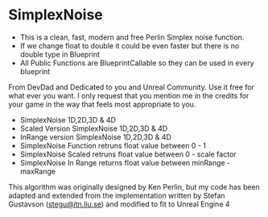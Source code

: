 # SimplexNoise

* This is a clean, fast, modern and free Perlin Simplex noise function.
* If we change float to double it could be even faster but there is no double type in Blueprint
* All Public Functions are BlueprintCallable so they can be used in every blueprint

From DevDad and Dedicated to you and Unreal Community.
Use it free for what ever you want.
I only request that you mention me in the credits for your game in the way that feels most appropriate to you.

* SimplexNoise 1D,2D,3D & 4D
* Scaled Version SimplexNoise 1D,2D,3D & 4D
* InRange version SimplexNoise 1D,2D,3D & 4D
* SimplexNoise Function retruns float value between 0 - 1
* SimplexNoise Scaled retruns float value between 0 - scale factor 
* SimplexNoise In Range returns float value between minRange - maxRange

This algorithm was originally designed by Ken Perlin, but my code has been
adapted and extended from the implementation written by Stefan Gustavson (stegu@itn.liu.se)
and modified to fit to Unreal Engine 4
